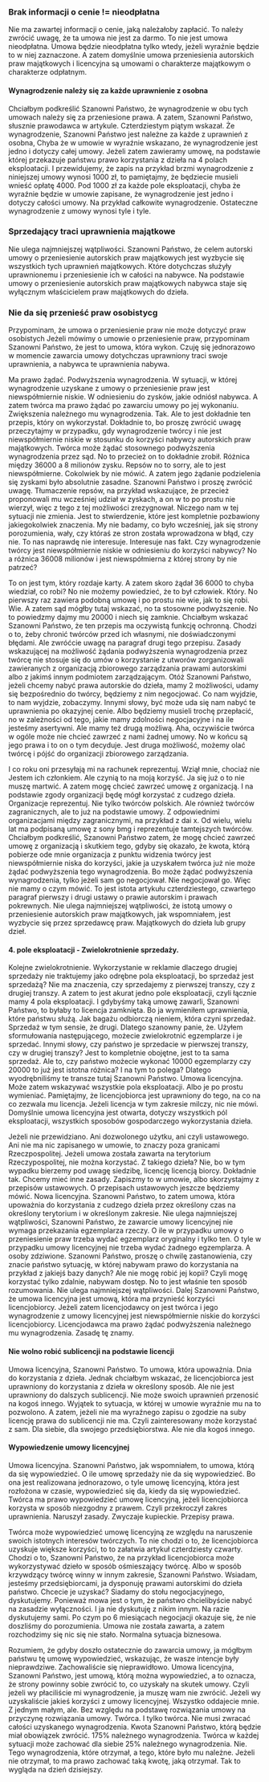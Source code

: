 
### Brak informacji o cenie != nieodpłatna
Nie ma zawartej informacji o cenie, jaką należałoby zapłacić. To należy zwrócić uwagę, że ta umowa nie jest za darmo. To nie jest umowa nieodpłatna. Umowa będzie nieodpłatna tylko wtedy, jeżeli wyraźnie będzie to w niej zaznaczone. A zatem domyślnie umowa przeniesienia autorskich praw majątkowych i licencyjna są umowami o charakterze majątkowym o charakterze odpłatnym.

#### Wynagrodzenie należy się za każde uprawnienie z osobna
Chciałbym podkreślić Szanowni Państwo, że wynagrodzenie w obu tych umowach należy się za przeniesione prawa.
A zatem, Szanowni Państwo, słusznie prawodawca w artykule.
Czterdziestym piątym wskazał.
Że wynagrodzenie, Szanowni Państwo jest należne za każde z uprawnień z osobna, Chyba że w umowie w wyraźnie wskazano, że wynagrodzenie jest jedno i dotyczy całej umowy. Jeżeli zatem zawieramy umowę, na podstawie której przekazuje państwu prawo korzystania z dzieła na 4 polach eksploatacji.
I przewidujemy, że zapis na przykład brzmi wynagrodzenie z niniejszej umowy wynosi 1000 zł, to pamiętajmy, że będziecie musieli wnieść opłatę 4000.
Pod 1000 zł za każde pole eksploatacji, chyba że wyraźnie będzie w umowie zapisane, że wynagrodzenie jest jedno i dotyczy całości umowy. Na przykład całkowite wynagrodzenie. Ostateczne wynagrodzenie z umowy wynosi tyle i tyle.

### Sprzedający traci uprawnienia majątkowe
Nie ulega najmniejszej wątpliwości. Szanowni Państwo, że celem autorski umowy o przeniesienie autorskich praw majątkowych jest wyzbycie się wszystkich tych uprawnień majątkowych.
Które dotychczas służyły uprawnionemu i przeniesienie ich w całości na nabywce.
Na podstawie umowy o przeniesienie autorskich praw majątkowych nabywca staje się wyłącznym właścicielem praw majątkowych do dzieła.
### Nie da się przenieść praw osobistycg
Przypominam, że umowa o przeniesienie praw nie może dotyczyć praw osobistych Jeżeli mówimy o umowie o przeniesienie praw, przypominam Szanowni Państwo, że jest to umowa, która wykon.
Czuję się jednorazowo w momencie zawarcia umowy dotychczas uprawniony traci swoje uprawnienia, a nabywca te uprawnienia nabywa.


Ma prawo żądać.
Podwyższenia wynagrodzenia.
W sytuacji, w której wynagrodzenie uzyskane z umowy o przeniesienie praw jest niewspółmiernie niskie.
W odniesieniu do zysków, jakie odniósł nabywca.
A zatem twórca ma prawo żądać po zawarciu umowy po jej wykonaniu.
Zwiększenia należnego mu wynagrodzenia.
Tak.
Ale to jest dokładnie ten przepis, który on wykorzystał.
Dokładnie to, bo proszę zwrócić uwagę przeczytajmy w przypadku, gdy wynagrodzenie twórcy i nie jest niewspółmiernie niskie w stosunku do korzyści nabywcy autorskich praw majątkowych. Twórca może żądać stosownego podwyższenia wynagrodzenia przez sąd.
No to przecież on to dokładnie zrobił. Różnica między 36000 a 8 milionów zysku. Repsów no to sorry, ale to jest niewspółmierne. Cokolwiek by nie mówić.
A zatem jego żądanie podzielenia się zyskami było absolutnie zasadne. Szanowni Państwo i proszę zwrócić uwagę. Tłumaczenie repsów, na przykład wskazujące, że przecież proponowali mu wcześniej udział w zyskach, a on w to po prostu nie wierzył, więc z tego z tej możliwości zrezygnował. Niczego nam w tej sytuacji nie zmienia. Jest to stwierdzenie, które jest kompletnie pozbawiony jakiegokolwiek znaczenia.
My nie badamy, co było wcześniej, jak się strony porozumienia, wały, czy któraś ze stron została wprowadzona w błąd, czy nie. To nas naprawdę nie interesuje. Interesuje nas fakt.
Czy wynagrodzenie twórcy jest niewspółmiernie niskie w odniesieniu do korzyści nabywcy?
No a różnica 36008 milionów i jest niewspółmierna z której strony by nie patrzeć?

To on jest tym, który rozdaje karty.
A zatem skoro żądał 36 6000 to chyba wiedział, co robi?
No nie możemy powiedzieć, że to był człowiek.
Który.
No pierwszy raz zawiera podobną umowę i po prostu nie wie, jak to się robi.
Wie.
A zatem sąd mógłby tutaj wskazać, no ta stosowne podwyższenie. No to powiedzmy dajmy mu 20000 i niech się zamknie.
Chciałbym wskazać Szanowni Państwo, że ten przepis ma oczywistą funkcję ochronną. Chodzi o to, żeby chronić twórców przed ich własnymi, nie doświadczonymi błędami.
Ale zwróćcie uwagę na paragraf drugi tego przepisu.
Zasady wskazującej na możliwość żądania podwyższenia wynagrodzenia przez twórcę nie stosuje się do umów o korzystanie z utworów zorganizowali zawieranych z organizacją zbiorowego zarządzania prawami autorskimi albo z jakimś innym podmiotem zarządzającym.
Otóż Szanowni Państwo, jeżeli chcemy nabyć prawa autorskie do dzieła, mamy 2 możliwości, udamy się bezpośrednio do twórcy, będziemy z nim negocjować.
Co nam wyjdzie, to nam wyjdzie, zobaczymy.
Innymi słowy, być może uda się nam nabyć te uprawnienia po okazyjnej cenie.
Albo będziemy musieli trochę przepłacić, no w zależności od tego, jakie mamy zdolności negocjacyjne i na ile jesteśmy asertywni.
Ale mamy też drugą możliwą. Aha, oczywiście twórca w ogóle może nie chcieć zawrzeć z nami żadnej umowy.
No w końcu są jego prawa i to on o tym decyduje.
Jest druga możliwość, możemy olać twórcę i pójść do organizacji zbiorowego zarządzania.


I co roku oni przesyłają mi na rachunek reprezentuj.
Wziął mnie, chociaż nie Jestem ich członkiem.
Ale czynią to na moją korzyść.
Ja się już o to nie muszę martwić.
A zatem mogę chcieć zawrzeć umowę z organizacją.
I na podstawie zgody organizacji będę mógł korzystać z cudzego dzieła.
Organizacje reprezentuj.
Nie tylko twórców polskich.
Ale również twórców zagranicznych, ale to już na podstawie umowy.
Z odpowiednimi organizacjami między zagranicznymi, na przykład z dai x.
Od wielu, wielu lat ma podpisaną umowę z sony bmg i reprezentuje tamtejszych twórców.
Chciałbym podkreślić, Szanowni Państwo zatem, że mogę chcieć zawrzeć umowę z organizacją i skutkiem tego, gdyby się okazało, że kwota, którą pobierze ode mnie organizacja z punktu widzenia twórcy jest niewspółmiernie niska do korzyści, jakie ja uzyskałem twórca już nie może żądać podwyższenia tego wynagrodzenia.
Bo może żądać podwyższenia wynagrodzenia, tylko jeżeli sam go negocjował.
Nie negocjował go.
Więc nie mamy o czym mówić.
To jest istota artykułu czterdziestego, czwartego paragraf pierwszy i drugi ustawy o prawie autorskim i prawach pokrewnych.
Nie ulega najmniejszej wątpliwości, że istotą umowy o przeniesienie autorskich praw majątkowych, jak wspomniałem, jest wyzbycie się przez sprzedawcę praw.
Majątkowych do dzieła lub grupy dzieł.

#### 4. pole eksploatacji - Zwielokrotnienie sprzedaży.
Kolejne zwielokrotnienie.
Wykorzystanie w reklamie dlaczego drugiej sprzedaży nie traktujemy jako odrębne pola eksploatacji, bo sprzedaż jest sprzedażą?
Nie ma znaczenia, czy sprzedajemy z pierwszej transzy, czy z drugiej transzy.
A zatem to jest akurat jedno pole eksploatacji, czyli łącznie mamy 4 pola eksploatacji.
I gdybyśmy taką umowę zawarli, Szanowni Państwo, to byłaby to licencja zamknięta.
Bo ja wymieniłem uprawnienia, które państwu służą.
Jak bagażu odbiorczą nieniem, która czyni sprzedaż. Sprzedaż w tym sensie, że drugi.
Dlatego szanowny panie, że.
Użyłem sformułowania następującego, możecie zwielokrotnić egzemplarze i je sprzedać.
Innymi słowy, czy państwo je sprzedacie w pierwszej transzy, czy w drugiej transzy? Jest to kompletnie obojętne, jest to ta sama sprzedaż.
Ale to, czy państwo możecie wykonać 10000 egzemplarzy czy 20000 to już jest istotna różnica?
I na tym to polega?
Dlatego wyodrębniliśmy te transze tutaj Szanowni Państwo.
Umowa licencyjna.
Może zatem wskazywać wszystkie pola eksploatacji.
Albo je po prostu wymieniać.
Pamiętajmy, że licencjobiorca jest uprawniony do tego, na co na co zezwala mu licencja.
Jeżeli licencja w tym zakresie milczy, nic nie mówi.
Domyślnie umowa licencyjna jest otwarta, dotyczy wszystkich pól eksploatacji, wszystkich sposobów gospodarczego wykorzystania dzieła.

Jeżeli nie przewidziano.
Ani dozwolonego użytku, ani czyli ustawowego.
Ani nie ma nic zapisanego w umowie, to znaczy poza granicami Rzeczpospolitej. Jeżeli umowa została zawarta na terytorium Rzeczypospolitej, nie można korzystać.
Z takiego dzieła?
Nie, bo w tym wypadku bierzemy pod uwagę siedzibę, licencję licencją biorcy.
Dokładnie tak.
Chcemy mieć inne zasady. Zapiszmy to w umowie, albo skorzystajmy z przepisów ustawowych. O przepisach ustawowych jeszcze będziemy mówić.
Nowa licencyjna. Szanowni Państwo, to zatem umowa, która upoważnia do korzystania z cudzego dzieła przez określony czas na określony terytorium i w określonym zakresie.
Nie ulega najmniejszej wątpliwości, Szanowni Państwo, że zawarcie umowy licencyjnej nie wymaga przekazania egzemplarza rzeczy.
O ile w przypadku umowy o przeniesienie praw trzeba wydać egzemplarz oryginalny i tylko ten.
O tyle w przypadku umowy licencyjnej nie trzeba wydać żadnego egzemplarza.
A osoby zdziwione. Szanowni Państwo, proszę o chwilę zastanowienia, czy znacie państwo sytuację, w której nabywam prawo do korzystania na przykład z jakiejś bazy danych?
Ale nie mogę robić jej kopii?
Czyli mogę korzystać tylko zdalnie, nabywam dostęp.
No to jest właśnie ten sposób rozumowania.
Nie ulega najmniejszej wątpliwości. Dalej Szanowni Państwo, że umowa licencyjna jest umową, która ma przynieść korzyści licencjobiorcy.
Jeżeli zatem licencjodawcy on jest twórca i jego wynagrodzenie z umowy licencyjnej jest niewspółmiernie niskie do korzyści licencjobiorcy.
Licencjodawca ma prawo żądać podwyższenia należnego mu wynagrodzenia. Zasadę tę znamy.
#### Nie wolno robić sublicencji na podstawie licencji
Umowa licencyjna, Szanowni Państwo.
To umowa, która upoważnia.
Dnia do korzystania z dzieła.
Jednak chciałbym wskazać, że licencjobiorca jest uprawniony do korzystania z dzieła w określony sposób.
Ale nie jest uprawniony do dalszych sublicencji.
Nie może swoich uprawnień przenosić na kogoś innego.
Wyjątek to sytuacja, w której w umowie wyraźnie mu na to pozwolono.
A zatem, jeżeli nie ma wyraźnego zapisu o zgodzie na suby licencję prawa do sublicencji nie ma.
Czyli zainteresowany może korzystać z sam.
Dla siebie, dla swojego przedsiębiorstwa.
Ale nie dla kogoś innego.


#### Wypowiedzenie umowy licencyjnej

Umowa licencyjna. Szanowni Państwo, jak wspomniałem, to umowa, którą da się wypowiedzieć. O ile umowę sprzedaży nie da się wypowiedzieć.
Bo ona jest realizowana jednorazowo, o tyle umowę licencyjną, która jest rozłożona w czasie, wypowiedzieć się da, kiedy da się wypowiedzieć.
Twórca ma prawo wypowiedzieć umowę licencyjną, jeżeli licencjobiorca korzysta w sposób niezgodny z prawem.
Czyli przekroczył zakres uprawnienia.
Naruszył zasady.
Zwyczaje kupieckie.
Przepisy prawa.

Twórca może wypowiedzieć umowę licencyjną ze względu na naruszenie swoich istotnych interesów twórczych.
To nie chodzi o to, że licencjobiorca uzyskuje większe korzyści, to to załatwia artykuł czterdziesty czwarty. Chodzi o to, Szanowni Państwo, że na przykład licencjobiorca może wykorzystywać dzieło w sposób ośmieszający twórcę.
Albo w sposób krzywdzący twórcę winny w innym zakresie, Szanowni Państwo.
Wsiadam, jesteśmy przedsiębiorcami, ja dysponuję prawami autorskimi do dzieła państwo. Chcecie je uzyskać? Siadamy do stołu negocjacyjnego, dyskutujemy.
Ponieważ mowa jest o tym, że państwo chcielibyście nabyć na zasadzie wyłączności. I ja nie dyskutuję z nikim innym. Na razie dyskutujemy sami.
Po czym po 6 miesiącach negocjacji okazuje się, że nie doszliśmy do porozumienia.
Umowa nie została zawarta, a zatem rozchodzimy się nic się nie stało. Normalna sytuacja biznesowa.


Rozumiem, że gdyby doszło ostatecznie do zawarcia umowy, ja mógłbym państwu tę umowę wypowiedzieć, wskazując, że wasze intencje były nieprawdziwe.
Zachowaliście się nieprawidłowo.
Umowa licencyjna, Szanowni Państwo, jest umową, którą można wypowiedzieć, a to oznacza, że strony powinny sobie zwrócić to, co uzyskały na skutek umowy. Czyli jeżeli wy płaciliście mi wynagrodzenie, ja muszę wam nie zwrócić. Jeżeli wy uzyskaliście jakieś korzyści z umowy licencyjnej. Wszystko oddajecie mnie.
Z jednym małym, ale.
Bez względu na podstawę rozwiązania umowy na przyczynę rozwiązania umowy.
Twórca.
I tylko twórca.
Nie musi zwracać całości uzyskanego wynagrodzenia.
Kwota Szanowni Państwo, którą będzie miał obowiązek zwrócić.
175% należnego wynagrodzenia. Twórca w każdej sytuacji może zachować dla siebie 25% należnego wynagrodzenia.
Nie. Tego wynagrodzenia, które otrzymał, a tego, które było mu należne.
Jeżeli nie otrzymał, to ma prawo zachować taką kwotę, jaką otrzymał.
Tak to wygląda na dzień dzisiejszy.



